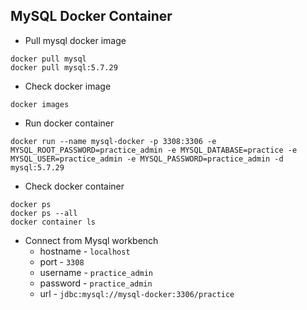 ## MySQL Docker Container
* Pull mysql docker image
```
docker pull mysql
docker pull mysql:5.7.29
```
* Check docker image
```
docker images
```
* Run docker container
```
docker run --name mysql-docker -p 3308:3306 -e MYSQL_ROOT_PASSWORD=practice_admin -e MYSQL_DATABASE=practice -e MYSQL_USER=practice_admin -e MYSQL_PASSWORD=practice_admin -d mysql:5.7.29
```
* Check docker container
```
docker ps
docker ps --all
docker container ls
```
* Connect from Mysql workbench
	* hostname - `localhost`
	* port - `3308`
	* username - `practice_admin`
	* password - `practice_admin`
	* url - `jdbc:mysql://mysql-docker:3306/practice`